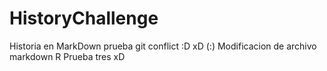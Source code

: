 ﻿# HistoryChallenge
Historia en MarkDown 
prueba git conflict
:D xD (:)
Modificacion de archivo markdown R
Prueba tres xD
